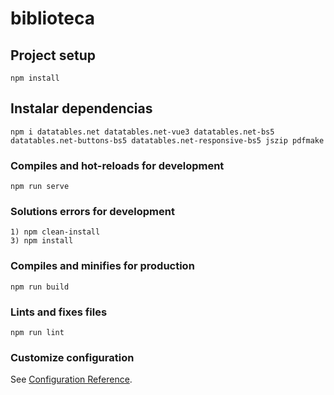 # biblioteca

## Project setup
```
npm install
```
## Instalar dependencias 
``` 
npm i datatables.net datatables.net-vue3 datatables.net-bs5 datatables.net-buttons-bs5 datatables.net-responsive-bs5 jszip pdfmake
```
### Compiles and hot-reloads for development
```
npm run serve
```
### Solutions errors for development
```
1) npm clean-install
3) npm install
```
### Compiles and minifies for production
```
npm run build
```

### Lints and fixes files
```
npm run lint
```

### Customize configuration
See [Configuration Reference](https://cli.vuejs.org/config/).
